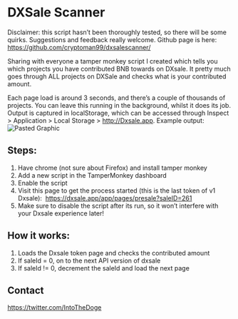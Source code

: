 # DXSale Scanner

Disclaimer: this script hasn’t been thoroughly tested, so there will be some quirks. Suggestions and feedback really welcome. Github page is here: https://github.com/cryptoman99/dxsalescanner/

Sharing with everyone a tamper monkey script I created which tells you which projects you have contributed BNB towards on DXsale. It pretty much goes through ALL projects on DXSale and checks what is your contributed amount. 

Each page load is around 3 seconds, and there’s a couple of thousands of projects. You can leave this running in the background, whilst it does its job. Output is captured in localStorage, which can be accessed through Inspect > Application > Local Storage > http://Dxsale.app. Example output: 
![Pasted Graphic](https://user-images.githubusercontent.com/83321328/137637579-bed732a9-f92a-4a72-8c21-53df1016bff4.png)

## Steps: 
1. Have chrome (not sure about Firefox) and install tamper monkey
2. Add a new script in the TamperMonkey dashboard
3. Enable the script 
4. Visit this page to get the process started (this is the last token of v1 Dxsale):  https://dxsale.app/app/pages/presale?saleID=261
5. Make sure to disable the script after its run, so it won’t interfere with your Dxsale experience later!

## How it works:
1. Loads the Dxsale token page and checks the contributed amount
2. If saleId = 0, on to the next API version of dxsale
3. If saleId != 0, decrement the saleId and load the next page


## Contact

https://twitter.com/IntoTheDoge
